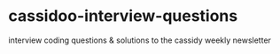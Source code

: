 # cassidoo-interview-questions
interview coding questions &amp; solutions to the cassidy weekly newsletter
